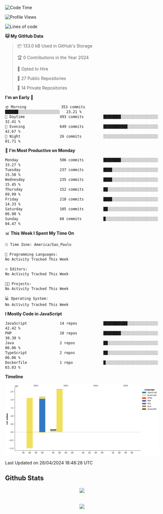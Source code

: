  
<!--START_SECTION:waka-->
![Code Time](http://img.shields.io/badge/Code%20Time-1%2C700%20hrs%204%20mins-blue)

![Profile Views](http://img.shields.io/badge/Profile%20Views-21-blue)

![Lines of code](https://img.shields.io/badge/From%20Hello%20World%20I%27ve%20Written-7.1%20million%20lines%20of%20code-blue)

**🐱 My GitHub Data** 

> 📦 133.0 kB Used in GitHub's Storage 
 > 
> 🏆 0 Contributions in the Year 2024
 > 
> 💼 Opted to Hire
 > 
> 📜 27 Public Repositories 
 > 
> 🔑 14 Private Repositories 
 > 
**I'm an Early 🐤** 

```text
🌞 Morning                353 commits         ██████░░░░░░░░░░░░░░░░░░░   23.21 % 
🌆 Daytime                493 commits         ████████░░░░░░░░░░░░░░░░░   32.41 % 
🌃 Evening                649 commits         ███████████░░░░░░░░░░░░░░   42.67 % 
🌙 Night                  26 commits          ░░░░░░░░░░░░░░░░░░░░░░░░░   01.71 % 
```
📅 **I'm Most Productive on Monday** 

```text
Monday                   506 commits         ████████░░░░░░░░░░░░░░░░░   33.27 % 
Tuesday                  237 commits         ████░░░░░░░░░░░░░░░░░░░░░   15.58 % 
Wednesday                235 commits         ████░░░░░░░░░░░░░░░░░░░░░   15.45 % 
Thursday                 152 commits         ██░░░░░░░░░░░░░░░░░░░░░░░   09.99 % 
Friday                   218 commits         ████░░░░░░░░░░░░░░░░░░░░░   14.33 % 
Saturday                 105 commits         ██░░░░░░░░░░░░░░░░░░░░░░░   06.90 % 
Sunday                   68 commits          █░░░░░░░░░░░░░░░░░░░░░░░░   04.47 % 
```


📊 **This Week I Spent My Time On** 

```text
🕑︎ Time Zone: America/Sao_Paulo

💬 Programming Languages: 
No Activity Tracked This Week

🔥 Editors: 
No Activity Tracked This Week

🐱‍💻 Projects: 
No Activity Tracked This Week

💻 Operating System: 
No Activity Tracked This Week
```

**I Mostly Code in JavaScript** 

```text
JavaScript               14 repos            ███████████░░░░░░░░░░░░░░   42.42 % 
PHP                      10 repos            ████████░░░░░░░░░░░░░░░░░   30.30 % 
Java                     2 repos             ██░░░░░░░░░░░░░░░░░░░░░░░   06.06 % 
TypeScript               2 repos             ██░░░░░░░░░░░░░░░░░░░░░░░   06.06 % 
Dockerfile               1 repo              █░░░░░░░░░░░░░░░░░░░░░░░░   03.03 % 
```



**Timeline**

![Lines of Code chart](https://raw.githubusercontent.com/MaueDev/MaueDev/main/assets/bar_graph.png)


 Last Updated on 28/04/2024 18:48:28 UTC
<!--END_SECTION:waka-->

## Github Stats  
<div align="center"><img src="https://github-readme-stats.vercel.app/api/top-langs/?username=MaueDev&hide_border=true&layout=compact" align="center" /></div>  

<br/>  

<br/>  

<div align="center">
<img src="https://komarev.com/ghpvc/?username=MaueDev&&style=flat-square" align="center" />
</div>  
  
